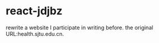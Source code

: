 # react-jdjbz
rewrite a website I participate in writing before. the original URL:health.sjtu.edu.cn.
